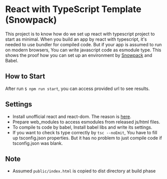 # React with TypeScript Template (Snowpack)
This project is to know how do we set up react with typescript project to start as minimal.
When you build an app by react with typescript, it's needed to use bundler for compiled code.
But if your app is assumed to run on modern browsers, You can write javascript code as esmodule type.
This shows the proof how you can set up an environment by [Snowpack](https://github.com/pikapkg/snowpack) and Babel.

## How to Start
After run `$ npm run start`, you can access provided url to see results.

## Settings
- Install unofficial react and react-dom. The reason is [here](https://www.snowpack.dev/#react).
- Prepare web_modules to access esmodules from released js/html files.
- To compile ts code by babel, Install babel libs and write its settings.
- If you want to check ts type correctly by `tsc --noEmit`, You have to fill up tsconfig.json properties. But it has no problem to just compile code if tsconfig.json was blank.

## Note
- Assumed `public/index.html` is copied to dist directory at build phase
